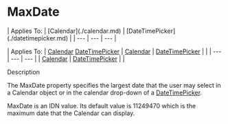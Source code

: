 




<h1 class="heading"><span class="name">MaxDate</span></h1>
| Applies To: | [Calendar](./calendar.md) | [DateTimePicker](./datetimepicker.md) |
| --- | --- | ---  |

| Applies To: | [Calendar](./calendar.md) [DateTimePicker](./datetimepicker.md) | [Calendar](./calendar.md) | [DateTimePicker](./datetimepicker.md) |  |
| --- | --- | ---  |
| [Calendar](./calendar.md) | [DateTimePicker](./datetimepicker.md) |  |


Description


The MaxDate property specifies the largest date that the user may select in a Calendar object or in the calendar drop-down of a [DateTimePicker](./datetimepicker.md).


MaxDate is an IDN value. Its default value is 11249470 which is the maximum date that the Calendar can display.



